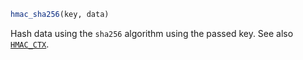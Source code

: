 ```julia
hmac_sha256(key, data)
```

Hash data using the `sha256` algorithm using the passed key. See also [`HMAC_CTX`](@ref).
